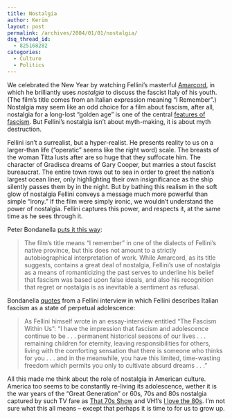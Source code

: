 ```yaml
---
title: Nostalgia
author: Kerim
layout: post
permalink: /archives/2004/01/01/nostalgia/
dsq_thread_id:
  - 825168282
categories:
  - Culture
  - Politics
---
```

We celebrated the New Year by watching Fellini&#8217;s masterful <a href="http://us.imdb.com/title/tt0071129/combined" onclick="_gaq.push(['_trackEvent', 'outbound-article', 'http://us.imdb.com/title/tt0071129/combined', 'Amarcord']);" >Amarcord</a>, in which he brilliantly uses *nostalgia* to discuss the fascist Italy of his youth. (The film&#8217;s title comes from an Italian expression meaning &#8220;I Remember&#8221;.) Nostalgia may seem like an odd choice for a film about fascism, after all, nostalgia for a long-lost &#8220;golden age&#8221; is one of the central <a href="http://test.oxus.net/archives/000026.html" onclick="_gaq.push(['_trackEvent', 'outbound-article', 'http://test.oxus.net/archives/000026.html', 'features of fascism']);" >features of fascism</a>. But Fellini&#8217;s nostalgia isn&#8217;t about myth-making, it is about myth destruction.

Fellini isn&#8217;t a surrealist, but a hyper-realist. He presents reality to us on a larger-than life (&#8220;operatic&#8221; seems like the right word) scale. The breasts of the woman Titta lusts after are so huge that they suffocate him. The character of Gradisca dreams of Gary Cooper, but marries a stout fascist bureaucrat. The entire town rows out to sea in order to greet the nation&#8217;s largest ocean liner, only highlighting their own insignificance as the ship silently passes them by in the night. But by bathing this realism in the soft glow of nostalgia Fellini conveys a message much more powerful than simple &#8220;irony.&#8221; If the film were simply ironic, we wouldn&#8217;t understand the power of nostalgia. Fellini captures this power, and respects it, at the same time as he sees through it.

Peter Bondanella <a href="http://www.criterionco.com/asp/release.asp?id=4&#38;eid=23&#38;section=essay&#38;page=2" onclick="_gaq.push(['_trackEvent', 'outbound-article', 'http://www.criterionco.com/asp/release.asp?id=4&eid=23&section=essay&page=2', 'puts it this way']);" >puts it this way</a>:

> The film&#8217;s title means &#8220;I remember&#8221; in one of the dialects of Fellini&#8217;s native province, but this does not amount to a strictly autobiographical interpretation of work. While Amarcord, as its title suggests, contains a great deal of nostalgia, Fellini&#8217;s use of nostalgia as a means of romanticizing the past serves to underline his belief that fascism was based upon false ideals, and also his recognition that regret or nostalgia is as inevitable a sentiment as refusal.

Bondanella <a href="http://www.criterionco.com/asp/release.asp?id=4&#38;eid=23&#38;section=essay&#38;page=1" onclick="_gaq.push(['_trackEvent', 'outbound-article', 'http://www.criterionco.com/asp/release.asp?id=4&eid=23&section=essay&page=1', 'quotes']);" >quotes</a> from a Fellini interview in which Fellini describes Italian fascism as a state of perpetual adolescence:

> As Fellini himself wrote in an essay-interview entitled &#8220;The Fascism Within Us&#8221;: &#8220;I have the impression that fascism and adolescence continue to be . . . permanent historical seasons of our lives . . . remaining children for eternity, leaving responsibilities for others, living with the comforting sensation that there is someone who thinks for you . . . and in the meanwhile, you have this limited, time-wasting freedom which permits you only to cultivate absurd dreams . . .&#8221; 

All this made me think about the role of nostalgia in American culture. America too seems to be constantly re-living its adolescence, wether it is the war years of the &#8220;Great Generation&#8221; or 60s, 70s and 80s nostalgia captured by such TV fare as <a href="http://www.that70sshow.com/" onclick="_gaq.push(['_trackEvent', 'outbound-article', 'http://www.that70sshow.com/', 'That 70s Show']);" >That 70s Show</a> and VH1&#8217;s <a href="http://www.vh1.com/shows/dyn/i_love_the_80s/series.jhtml" onclick="_gaq.push(['_trackEvent', 'outbound-article', 'http://www.vh1.com/shows/dyn/i_love_the_80s/series.jhtml', 'I love the 80s']);" >I love the 80s</a>. I&#8217;m not sure what this all means &#8211; except that perhaps it is time to for us to grow up.

